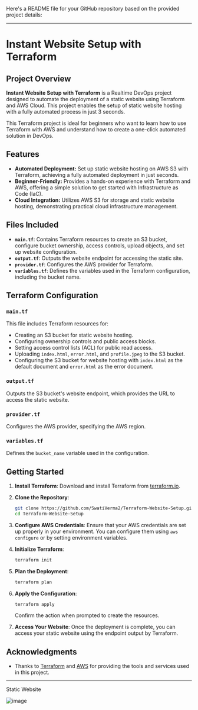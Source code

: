 Here's a README file for your GitHub repository based on the provided project details:

---

# Instant Website Setup with Terraform

## Project Overview

**Instant Website Setup with Terraform** is a Realtime DevOps project designed to automate the deployment of a static website using Terraform and AWS Cloud. This project enables the setup of static website hosting with a fully automated process in just 3 seconds.

This Terraform project is ideal for beginners who want to learn how to use Terraform with AWS and understand how to create a one-click automated solution in DevOps.

## Features

- **Automated Deployment:** Set up static website hosting on AWS S3 with Terraform, achieving a fully automated deployment in just seconds.
- **Beginner-Friendly:** Provides a hands-on experience with Terraform and AWS, offering a simple solution to get started with Infrastructure as Code (IaC).
- **Cloud Integration:** Utilizes AWS S3 for storage and static website hosting, demonstrating practical cloud infrastructure management.

## Files Included

- **`main.tf`**: Contains Terraform resources to create an S3 bucket, configure bucket ownership, access controls, upload objects, and set up website configuration.
- **`output.tf`**: Outputs the website endpoint for accessing the static site.
- **`provider.tf`**: Configures the AWS provider for Terraform.
- **`variables.tf`**: Defines the variables used in the Terraform configuration, including the bucket name.

## Terraform Configuration

### `main.tf`

This file includes Terraform resources for:

- Creating an S3 bucket for static website hosting.
- Configuring ownership controls and public access blocks.
- Setting access control lists (ACL) for public read access.
- Uploading `index.html`, `error.html`, and `profile.jpeg` to the S3 bucket.
- Configuring the S3 bucket for website hosting with `index.html` as the default document and `error.html` as the error document.

### `output.tf`

Outputs the S3 bucket's website endpoint, which provides the URL to access the static website.

### `provider.tf`

Configures the AWS provider, specifying the AWS region.

### `variables.tf`

Defines the `bucket_name` variable used in the configuration.

## Getting Started

1. **Install Terraform**: Download and install Terraform from [terraform.io](https://www.terraform.io/downloads).

2. **Clone the Repository**:
   ```bash
   git clone https://github.com/SwatiVerma2/Terraform-Website-Setup.git
   cd Terraform-Website-Setup
   ```

3. **Configure AWS Credentials**: Ensure that your AWS credentials are set up properly in your environment. You can configure them using `aws configure` or by setting environment variables.

4. **Initialize Terraform**:
   ```bash
   terraform init
   ```

5. **Plan the Deployment**:
   ```bash
   terraform plan
   ```

6. **Apply the Configuration**:
   ```bash
   terraform apply
   ```

   Confirm the action when prompted to create the resources.

7. **Access Your Website**: Once the deployment is complete, you can access your static website using the endpoint output by Terraform.


## Acknowledgments

- Thanks to [Terraform](https://www.terraform.io/) and [AWS](https://aws.amazon.com/) for providing the tools and services used in this project.

---

Static Website

![image](https://github.com/user-attachments/assets/ac23806a-603d-481d-a561-cb08029cd1e1)

